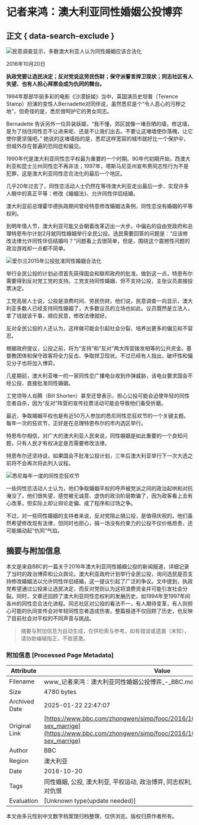 # 记者来鸿：澳大利亚同性婚姻公投博弈

## 正文 { data-search-exclude }


![民意调查显示，多数澳大利亚人认为同性婚姻应该合法化](https://ichef.bbci.co.uk/ace/ws/640/amz/worldservice/live/assets/images/2016/10/20/161020084935_same-sex_marrige_624x351_bbc_nocredit.jpg.webp)

2016年10月20日

**执政党要让选民决定；反对党说这劳民伤财；保守派誓言捍卫现状；同志社区有人失望、也有人担心拜票会成为仇同的舞台。**

1994年那部华丽多彩的电影《沙漠妖姬》当中，英国演员史坦普（Terence Stamp）扮演的变性人Bernadette对同伴说，虽然悉尼是个“令人恶心的污秽之地”，但奇怪的是，悉尼很呵护它的男女同志。

Bernadette 告诉另外一位异装妖姬，“我不懂，郊区就像一堵丑陋的墙，修这墙，是为了挡住同性恋不让进来呢、还是不让我们出去。不要让这堵墙使你落魄，让它使你更坚强吧。” 她说的这堵墙指的是，悉尼这样宽容的城市就好比一个保护伞，但城外存在普遍的恐同症和偏见。

1990年代是澳大利亚同性恋平权最为重要的一个时期。90年代初期开始，西澳大利亚和昆士兰州同性恋不再非法；1997年，塔斯马尼亚州宣布男同志性行为不是犯罪，这是澳大利亚同性恋合法化的最后一个地区。

几乎20年过去了，同性恋活动人士仍然在等待澳大利亚走出最后一步、实现许多人眼中的真正平等：修改《婚姻法》、允许同性伴侣结婚。

澳大利亚前总理霍华德执政期间曾经特意修改婚姻法条例，同性恋没有婚姻的平等权利。

到明年情人节，澳大利亚可能又会朝着改革迈出一大步。中偏右的自由党政府和总理特恩布尔计划2月就同性婚姻举行全民公投。选民需要回答的问题是：“应该修改法律允许同性伴侣结婚吗？”问题看上去很简单，但是，围绕这个震撼性问题的政治游戏却一点都不简单。

![爱尔兰2015年公投批准同性婚姻合法化](https://ichef.bbci.co.uk/ace/ws/640/amz/worldservice/live/assets/images/2016/10/20/161020085235__91774652_gettyimages-475478248-1.jpg.webp)

举行全民公投的计划必须首先获得国会和联邦政府的批准。做到这一点，特恩布尔需要得到反对党工党的支持。工党支持同性婚姻、但不支持公投，主张议员直接投票决定。

工党高层人士说，公投是浪费时间、劳民伤财。他们说，民意调查一向显示，澳大利亚多数人已经支持同性婚姻了，大多数议员的立场也如此。议员既然是立法人，拿了钱就该干事，顺应民意，修改法律就好。

反对全民公投的人还认为，这样做可能会引起社会分裂、培养出更多的偏见和不容忍。

根据政府提议，公投之前，将为“支持”和“反对”两大阵营拨发相等的公共资金。基督教团体和保守政客将全力反击、争取捍卫现状。不过已经有人指出，破坏性和偏见分子也将加入博弈。

几星期前，澳大利亚唯一的一家同性恋广播电台收到炸弹威胁，该电台要求国会不经公投、直接批准同性婚姻。

工党领导人肖腾（Bill Shorten）甚至还曾表示，担心公投可能会迫使年轻的同性恋者自杀，因为“反对”阵营的宣传拉票活动可能会导致他们备受折磨。

最近，争取婚姻平权也是有近50万人参加的悉尼同性恋狂欢节的一个关键主题。每年一次的狂欢节，正好是在总理特恩布尔的市内选区举行。

特恩布尔相信，对广大的澳大利亚人民来说，同性婚姻是如此重要的一个良知问题，只有人民才有权决定是否需要修改法律。

特恩布尔还坚持说，如果国会不批准公投计划，三年后澳大利亚举行下一次大选之前将不会再次将此列入议程。

![悉尼每年一度的同性恋狂欢节](https://ichef.bbci.co.uk/ace/ws/640/amz/worldservice/live/assets/images/2016/10/20/161020084955_same-sex_marrige3.jpg.webp)

一些同性恋活动人士认为，他们争取婚姻平权的呼声被党派之间的政治起哄和对抗淹没了。他们很失望，感觉被无诚意、虚伪的政治阶层欺骗了，因为政客看上去有心改革，但实际上却让辩论走偏、成了程序和过场之争。

不过，对一些同性婚姻的支持者来说，反对党阻止搞公投，是值得庆祝的。他们虽然希望修改现有法律，但同时也担心，搞一场没有约束力的公投不仅价格昂贵，还可能煽动起“仇同”气焰。
<!-- tcd_original_link https://www.bbc.com/zhongwen/simp/fooc/2016/10/161020_fooc_australia_sam-sex_marrige -->


## 摘要与附加信息

<!-- tcd_abstract -->
本文是来自BBC的一篇关于2016年澳大利亚同性婚姻公投的新闻报道，详细记录了当时的政治博弈和公众舆论。澳大利亚政府计划举行全民公投，询问选民是否支持修改婚姻法以允许同性伴侣结婚，这一提议引起了广泛的争议。文中提到，执政党希望通过公投来让选民决定，而反对党则认为这将浪费资金并可能引发社会分裂。同时，文章还回顾了澳大利亚同性恋权利的发展历史，如1994年至1997年间各州的同性恋合法化进程。同志社区对公投的看法不一，有人期待变革，有人则担心可能的仇同宣传会对年轻同性恋者造成伤害。整篇报道不仅回顾了历史，也反映了目前社会对平权的不同声音与挑战。
<!-- tcd_abstract_end -->

> 摘要与附加信息为自动生成，仅供检索与参考。如有错误或遗漏（未知），请协助编辑指正，不胜感激。

### 附加信息 [Processed Page Metadata]

| Attribute       | Value                                  |
|-----------------|----------------------------------------|
| Filename        | www_记者来鸿：澳大利亚同性婚姻公投博弈_-_BBC.md                             |
| Size            | 4780 bytes                           |
| Archived Date   | 2025-01-22 22:47:07                             |
| Original Link   | [https://www.bbc.com/zhongwen/simp/fooc/2016/10/161020_fooc_australia_sam-sex_marrige](https://www.bbc.com/zhongwen/simp/fooc/2016/10/161020_fooc_australia_sam-sex_marrige)                       |
| Author          | BBC                               |
| Region          | 澳大利亚                               |
| Date            | 2016-10-20                                 |
| Tags            | 同性婚姻, 公投, 澳大利亚, 平权运动, 政治博弈, 同志权利, 社会变革, 法律政策, 民意调查, 反对仇恨                                 |
| Evaluation            | [Unknown type(update needed)]                                 |
<!-- tcd_table_end -->

本文由多元性别中文数字档案馆归档整理，仅供浏览。版权归原作者所有。

